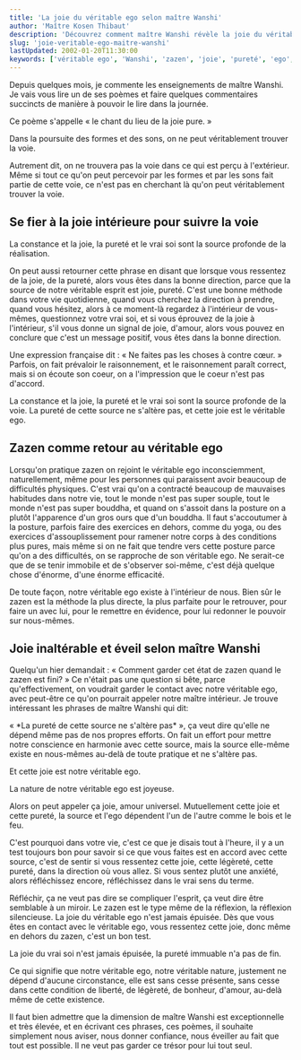 ```yaml
---
title: 'La joie du véritable ego selon maître Wanshi'
author: 'Maître Kosen Thibaut'
description: 'Découvrez comment maître Wanshi révèle la joie du véritable ego à travers le zazen et la source pure de notre esprit.'
slug: 'joie-veritable-ego-maitre-wanshi'
lastUpdated: 2002-01-20T11:30:00
keywords: ['véritable ego', 'Wanshi', 'zazen', 'joie', 'pureté', 'ego', 'voie', 'réflexion', 'esprit', 'amour universel']
---
```


Depuis quelques mois, je commente les enseignements de maître Wanshi. Je
vais vous lire un de ses poèmes et faire quelques commentaires succincts
de manière à pouvoir le lire dans la journée.

Ce poème s'appelle « le chant du lieu de la joie pure. »

Dans la poursuite des formes et des sons, on ne peut véritablement
trouver la voie.

Autrement dit, on ne trouvera pas la voie dans ce qui est perçu à
l'extérieur. Même si tout ce qu'on peut percevoir par les formes et par
les sons fait partie de cette voie, ce n'est pas en cherchant là qu'on
peut véritablement trouver la voie.

## Se fier à la joie intérieure pour suivre la voie

La constance et la joie, la pureté et le vrai soi sont la source
profonde de la réalisation.

On peut aussi retourner cette phrase en disant que lorsque vous
ressentez de la joie, de la pureté, alors vous êtes dans la bonne
direction, parce que la source de notre véritable esprit est joie,
pureté. C'est une bonne méthode dans votre vie quotidienne, quand vous
cherchez la direction à prendre, quand vous hésitez, alors à ce
moment-là regardez à l'intérieur de vous-mêmes, questionnez votre vrai
soi, et si vous éprouvez de la joie à l'intérieur, s'il vous donne un
signal de joie, d'amour, alors vous pouvez en conclure que c'est un
message positif, vous êtes dans la bonne direction.

Une expression française dit : « Ne faites pas les choses à contre
cœur. » Parfois, on fait prévaloir le raisonnement, et le raisonnement
paraît correct, mais si on écoute son coeur, on a l'impression que le
coeur n'est pas d'accord.

La constance et la joie, la pureté et le vrai soi sont la source
profonde de la voie. La pureté de cette source ne s'altère pas, et cette
joie est le véritable ego.

## Zazen comme retour au véritable ego

Lorsqu'on pratique zazen on rejoint le véritable ego inconsciemment,
naturellement, même pour les personnes qui paraissent avoir beaucoup de
difficultés physiques. C'est vrai qu'on a contracté beaucoup de
mauvaises habitudes dans notre vie, tout le monde n'est pas super
souple, tout le monde n'est pas super bouddha, et quand on s'assoit dans
la posture on a plutôt l'apparence d'un gros ours que d'un bouddha. Il
faut s'accoutumer à la posture, parfois faire des exercices en dehors,
comme du yoga, ou des exercices d'assouplissement pour ramener notre
corps à des conditions plus pures, mais même si on ne fait que tendre
vers cette posture parce qu'on a des difficultés, on se rapproche de son
véritable ego. Ne serait-ce que de se tenir immobile et de s'observer
soi-même, c'est déjà quelque chose d'énorme, d'une énorme efficacité.

De toute façon, notre véritable ego existe à l'intérieur de nous. Bien
sûr le zazen est la méthode la plus directe, la plus parfaite pour le
retrouver, pour faire un avec lui, pour le remettre en évidence, pour
lui redonner le pouvoir sur nous-mêmes.

## Joie inaltérable et éveil selon maître Wanshi

Quelqu'un hier demandait : « Comment garder cet état de zazen quand le
zazen est fini? » Ce n'était pas une question si bête, parce
qu'effectivement, on voudrait garder le contact avec notre véritable
ego, avec peut-être ce qu'on pourrait appeler notre maître intérieur. Je
trouve intéressant les phrases de maître Wanshi qui dit:

« \*La pureté de cette source ne s'altère pas\* », ça veut dire qu'elle
ne dépend même pas de nos propres efforts. On fait un effort pour mettre
notre conscience en harmonie avec cette source, mais la source elle-même
existe en nous-mêmes au-delà de toute pratique et ne s'altère pas.

Et cette joie est notre véritable ego.

La nature de notre véritable ego est joyeuse.

Alors on peut appeler ça joie, amour universel. Mutuellement cette joie
et cette pureté, la source et l'ego dépendent l'un de l'autre comme le
bois et le feu.

C'est pourquoi dans votre vie, c'est ce que je disais tout à l'heure, il
y a un test toujours bon pour savoir si ce que vous faites est en accord
avec cette source, c'est de sentir si vous ressentez cette joie, cette
légèreté, cette pureté, dans la direction où vous allez. Si vous sentez
plutôt une anxiété, alors réfléchissez encore, réfléchissez dans le vrai
sens du terme.

Réfléchir, ça ne veut pas dire se compliquer l'esprit, ça veut dire être
semblable à un miroir. Le zazen est le type même de la réflexion, la
réflexion silencieuse. La joie du véritable ego n'est jamais épuisée.
Dès que vous êtes en contact avec le véritable ego, vous ressentez cette
joie, donc même en dehors du zazen, c'est un bon test.

La joie du vrai soi n'est jamais épuisée, la pureté immuable n'a pas de
fin.

Ce qui signifie que notre véritable ego, notre véritable nature,
justement ne dépend d'aucune circonstance, elle est sans cesse présente,
sans cesse dans cette condition de liberté, de légèreté, de bonheur,
d'amour, au-delà même de cette existence.

Il faut bien admettre que la dimension de maître Wanshi est
exceptionnelle et très élevée, et en écrivant ces phrases, ces poèmes,
il souhaite simplement nous aviser, nous donner confiance, nous éveiller
au fait que tout est possible. Il ne veut pas garder ce trésor pour lui
tout seul.

